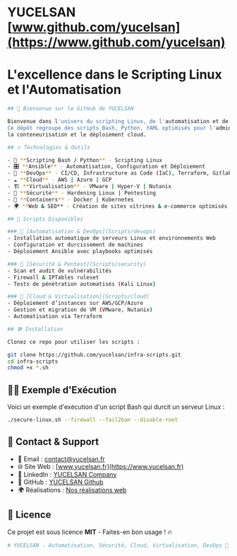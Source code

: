 
# YUCELSAN [www.github.com/yucelsan](https://www.github.com/yucelsan)
# L'excellence dans le Scripting Linux et l'Automatisation
```bash
## 🚀 Bienvenue sur le GitHub de YUCELSAN

Bienvenue dans l'univers du scripting Linux, de l'automatisation et de la gestion d'infrastructure.
Ce dépôt regroupe des scripts Bash, Python, YAML optimisés pour l'administration système, la sécurité, la virtualisation,
la conteneurisation et le déploiement cloud.

## 🔥 Technologies & Outils

- 🐧 **Scripting Bash / Python** - Scripting Linux
- 🎛️ **Ansible** - Automatisation, Configuration et Déploiement
- 🔄 **DevOps** - CI/CD, Infrastructure as Code (IaC), Terraform, Gitlab...
- ☁️ **Cloud** - AWS | Azure | GCP
- 🏗️ **Virtualisation** - VMware | Hyper-V | Nutanix
- 🔐 **Sécurité** - Hardening Linux | Pentesting
- 🐳 **Containers** - Docker | Kubernetes
- 🌍 **Web & SEO** - Création de sites vitrines & e-commerce optimisés

## 📜 Scripts Disponibles

### 🔹 [Automatisation & DevOps](Scripts/devops)
- Installation automatique de serveurs Linux et environnements Web
- Configuration et durcissement de machines
- Déploiement Ansible avec playbooks optimisés

### 🔹 [Sécurité & Pentest](Scripts/security)
- Scan et audit de vulnérabilités
- Firewall & IPTables ruleset
- Tests de pénétration automatisés (Kali Linux)

### 🔹 [Cloud & Virtualisation](Scripts/cloud)
- Déploiement d’instances sur AWS/GCP/Azure
- Gestion et migration de VM (VMware, Nutanix)
- Automatisation via Terraform

## 🛠️ Installation

Clonez ce repo pour utiliser les scripts :

git clone https://github.com/yucelsan/infra-scripts.git
cd infra-scripts
chmod +x *.sh
```

## 🏴‍☠️ Exemple d'Exécution

Voici un exemple d'exécution d'un script Bash qui durcit un serveur Linux :

```bash
./secure-linux.sh --firewall --fail2ban --disable-root
```

## 📢 Contact & Support

- 📧 Email : contact@yucelsan.fr
- 🌐 Site Web : [www.yucelsan.fr](https://www.yucelsan.fr)
- 🐧 LinkedIn : [YUCELSAN Company](https://www.linkedin.com/company/yucelsan-fr)
- 🐙 GitHub :   [YUCELSAN Github](https://github.com/yucelsan) 
- 🌍 Réalisations : [Nos réalisations web](https://www.yucelsan.fr/nos-realisations)

## 📜 Licence

Ce projet est sous licence **MIT** - Faites-en bon usage ! 🔥

```bash
# YUCELSAN - Automatisation, Sécurité, Cloud, Virtualisation, DevOps 🚀
```

